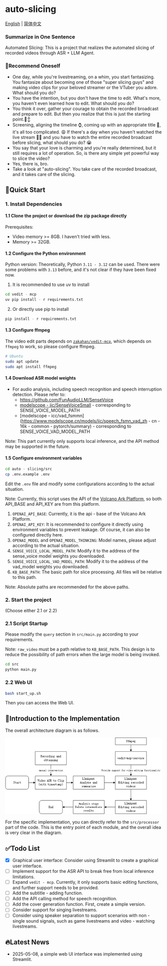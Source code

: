 # auto-slicing

[English](README_en.md) | [简体中文](README.md)

### Summarize in One Sentence
Automated Slicing: This is a project that realizes the automated slicing of recorded videos through ASR + LLM Agent.

### 👐Recommend Oneself

- One day, while you're livestreaming, on a whim, you start fantasizing. You fantasize about becoming one of those "super slicing guys" and making video clips for your beloved streamer or the VTuber you adore. What should you do?
- You have the intention, but you don't have the time to edit. What's more, you haven't even learned how to edit. What should you do?
- You think it over, gather your courage to obtain the recorded broadcast and prepare to edit. But then you realize that this is just the starting point.🙂‍↕️
- Screening, aligning the timeline ⌚️, coming up with an appropriate title 🙋, it's all too complicated. 😩 If there's a day when you haven't watched the live stream 🏃‍♂️ and you have to watch the entire recorded broadcast before slicing, what should you do? 😭
- You say that your love is charming and you're really determined, but it still requires a lot of operation. So, is there any simple yet powerful way to slice the video?
- Yes, there is, bro.
- Take a look at "auto-slicing". You take care of the recorded broadcast, and it takes care of the slicing.  



## 👀Quick Start

### 1. Install Dependencies

#### 1.1 Clone the project or download the zip package directly

Prerequisites:
- Video memory >= 8GB. I haven't tried with less.
- Memory >= 32GB.

#### 1.2 Configure the Python environment

Python version: Theoretically, Python `3.11 - 3.12` can be used. There were some problems with `3.13` before, and it's not clear if they have been fixed now.

1. It is recommended to use uv to install

```bash
cd vedit - mcp
uv pip install - r requirements.txt
```

2. Or directly use pip to install

```bash
pip install - r requirements.txt
```

#### 1.3 Configure ffmpeg

The video edit parts depends on [`zakahan/vedit-mcp`](https://github.com/zakahan/vedit-mcp), which depends on `ffmpeg` to work, so please configure ffmpeg.

```bash
# Ubuntu
sudo apt update
sudo apt install ffmpeg
```

#### 1.4 Download ASR model weights

- For audio analysis, including speech recognition and speech interruption detection. Please refer to:
  - https://github.com/FunAudioLLM/SenseVoice
  - [modelscope - iic/SenseVoiceSmall](https://www.modelscope.cn/models/iic/SenseVoiceSmall) - corresponding to SENSE_VOICE_MODEL_PATH
  - [modelscope - icc/vad_fsmmn](https://www.modelscope.cn/models/iic/speech_fsmn_vad_zh - cn - 16k - common - pytorch/summary) - corresponding to SENSE_VOICE_VAD_MODEL_PATH

Note: This part currently only supports local inference, and the API method may be supported in the future.

#### 1.5 Configure environment variables

```bash
cd auto - slicing/src
cp .env.example .env
```

Edit the `.env` file and modify some configurations according to the actual situation.

Note: Currently, this script uses the API of the [Volcano Ark Platform](https://www.volcengine.com/product/ark), so both API_BASE and API_KEY are from this platform.
1. `OPENAI_API_BASE`: Currently, it is the api - base of the Volcano Ark Platform.
2. `OPENAI_API_KEY`: It is recommended to configure it directly using environment variables to prevent leakage. Of course, it can also be configured directly here.
3. `OPENAI_MODEL` and `OPENAI_MODEL_THINKING`: Model names, please adjust according to the actual situation.
4. `SENSE_VOICE_LOCAL_MODEL_PATH`: Modify it to the address of the sense_voice model weights you downloaded.
5. `SENSE_VOICE_LOCAL_VAD_MODEL_PATH`: Modify it to the address of the vad_model weights you downloaded.
6. `KB_BASE_PATH`: The basic path for slice processing. All files will be relative to this path.

Note: Absolute paths are recommended for the above paths.

### 2. Start the project

(Choose either 2.1 or 2.2)

### 2.1 Script Startup

Please modify the `query` section in `src/main.py` according to your requirements.

Note: `raw_video` must be a path relative to `KB_BASE_PATH`. This design is to reduce the possibility of path errors when the large model is being invoked.

```bash
cd src
python main.py
```

### 2.2 Web UI

```bash
bash start_up.sh
```

Then you can access the Web UI. 

## 🫡Introduction to the Implementation

The overall architecture diagram is as follows.

![](./assert/images/stream_en.png)

For the specific implementation, you can directly refer to the `src/processor` part of the code. This is the entry point of each module, and the overall idea is very clear in the diagram.

## ✅Todo List
- [x] Graphical user interface: Consider using Streamlit to create a graphical user interface.
- [ ] Implement support for the ASR API to break free from local inference limitations.
- [ ] Expand `vedit - mcp`. Currently, it only supports basic editing functions, and further support needs to be provided.
- [ ] Add the subtitle - adding function.
- [ ] Add the API calling method for speech recognition.
- [ ] Add the cover generation function. First, create a simple version.
- [ ] Consider support for singing livestreams.
- [ ] Consider using speaker separation to support scenarios with non - single sound signals, such as game livestreams and video - watching livestreams. 

## 🔥Latest News

- 2025-05-08, a simple web UI interface was implemented using Streamlit.